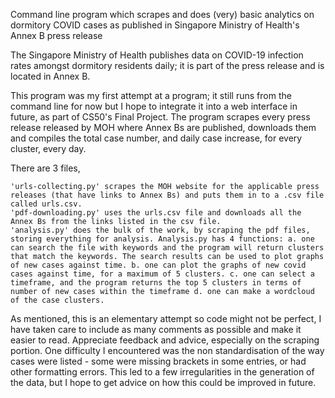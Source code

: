 Command line program which scrapes and does (very) basic analytics on dormitory COVID cases as published in Singapore Ministry of Health's Annex B press release

The Singapore Ministry of Health publishes data on COVID-19 infection rates amongst dormitory residents daily; it is part of the press release and is located in Annex B.

This program was my first attempt at a program; it still runs from the command line for now but I hope to integrate it into a web interface in future, as part of CS50's Final Project. The program scrapes every press release released by MOH where Annex Bs are published, downloads them and compiles the total case number, and daily case increase, for every cluster, every day.

There are 3 files,

    'urls-collecting.py' scrapes the MOH website for the applicable press releases (that have links to Annex Bs) and puts them in to a .csv file called urls.csv.
    'pdf-downloading.py' uses the urls.csv file and downloads all the Annex Bs from the links listed in the csv file.
    'analysis.py' does the bulk of the work, by scraping the pdf files, storing everything for analysis. Analysis.py has 4 functions: a. one can search the file with keywords and the program will return clusters that match the keywords. The search results can be used to plot graphs of new cases against time. b. one can plot the graphs of new covid cases against time, for a maximum of 5 clusters. c. one can select a timeframe, and the program returns the top 5 clusters in terms of number of new cases within the timeframe d. one can make a wordcloud of the case clusters.

As mentioned, this is an elementary attempt so code might not be perfect, I have taken care to include as many comments as possible and make it easier to read. Appreciate feedback and advice, especially on the scraping portion. One difficulty I encountered was the non standardisation of the way cases were listed - some were missing brackets in some entries, or had other formatting errors. This led to a few irregularities in the generation of the data, but I hope to get advice on how this could be improved in future.